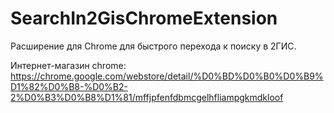 # SearchIn2GisChromeExtension
Расширение для Chrome для быстрого перехода к поиску в 2ГИС.

Интернет-магазин chrome: https://chrome.google.com/webstore/detail/%D0%BD%D0%B0%D0%B9%D1%82%D0%B8-%D0%B2-2%D0%B3%D0%B8%D1%81/mffjpfenfdbmcgelhfliampgkmdkloof
